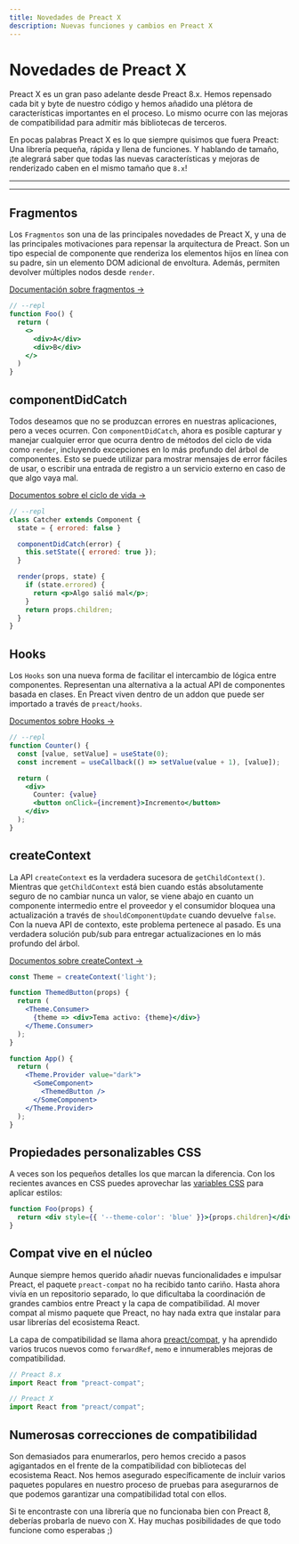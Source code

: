 ```yaml
---
title: Novedades de Preact X
description: Nuevas funciones y cambios en Preact X
---
```


# Novedades de Preact X

Preact X es un gran paso adelante desde Preact 8.x. Hemos repensado cada bit y byte de nuestro código y hemos añadido una plétora de características importantes en el proceso. Lo mismo ocurre con las mejoras de compatibilidad para admitir más bibliotecas de terceros.

En pocas palabras Preact X es lo que siempre quisimos que fuera Preact: Una librería pequeña, rápida y llena de funciones. Y hablando de tamaño, ¡te alegrará saber que todas las nuevas características y mejoras de renderizado caben en el mismo tamaño que `8.x`!

---

<toc></toc>

---

## Fragmentos

Los `Fragmentos` son una de las principales novedades de Preact X, y una de las principales motivaciones para repensar la arquitectura de Preact. Son un tipo especial de componente que renderiza los elementos hijos en línea con su padre, sin un elemento DOM adicional de envoltura. Además, permiten devolver múltiples nodos desde `render`.

[Documentación sobre fragmentos →](/guide/v10/components#fragments)

```jsx
// --repl
function Foo() {
  return (
    <>
      <div>A</div>
      <div>B</div>
    </>
  )
}
```

## componentDidCatch

Todos deseamos que no se produzcan errores en nuestras aplicaciones, pero a veces ocurren. Con `componentDidCatch`, ahora es posible capturar y manejar cualquier error que ocurra dentro de métodos del ciclo de vida como `render`, incluyendo excepciones en lo más profundo del árbol de componentes. Esto se puede utilizar para mostrar mensajes de error fáciles de usar, o escribir una entrada de registro a un servicio externo en caso de que algo vaya mal.

[Documentos sobre el ciclo de vida →](/guide/v10/components#componentdidcatch)

```jsx
// --repl
class Catcher extends Component {
  state = { errored: false }

  componentDidCatch(error) {
    this.setState({ errored: true });
  }

  render(props, state) {
    if (state.errored) {
      return <p>Algo salió mal</p>;
    }
    return props.children;
  }
}
```

## Hooks

Los `Hooks` son una nueva forma de facilitar el intercambio de lógica entre componentes. Representan una alternativa a la actual API de componentes basada en clases. En Preact viven dentro de un addon que puede ser importado a través de `preact/hooks`.

[Documentos sobre Hooks →](/guide/v10/hooks)

```jsx
// --repl
function Counter() {
  const [value, setValue] = useState(0);
  const increment = useCallback(() => setValue(value + 1), [value]);

  return (
    <div>
      Counter: {value}
      <button onClick={increment}>Incremento</button>
    </div>
  );
}
```

## createContext

La API `createContext` es la verdadera sucesora de `getChildContext()`. Mientras que `getChildContext` está bien cuando estás absolutamente seguro de no cambiar nunca un valor, se viene abajo en cuanto un componente intermedio entre el proveedor y el consumidor bloquea una actualización a través de `shouldComponentUpdate` cuando devuelve `false`. Con la nueva API de contexto, este problema pertenece al pasado. Es una verdadera solución pub/sub para entregar actualizaciones en lo más profundo del árbol.

[Documentos sobre createContext →](/guide/v10/context#createcontext)

```jsx
const Theme = createContext('light');

function ThemedButton(props) {
  return (
    <Theme.Consumer>
      {theme => <div>Tema activo: {theme}</div>}
    </Theme.Consumer>
  );
}

function App() {
  return (
    <Theme.Provider value="dark">
      <SomeComponent>
        <ThemedButton />
      </SomeComponent>
    </Theme.Provider>
  );
}
```

## Propiedades personalizables CSS

A veces son los pequeños detalles los que marcan la diferencia. Con los recientes avances en CSS puedes aprovechar las [variables CSS](https://developer.mozilla.org/en-US/docs/Web/CSS/--*) para aplicar estilos:

```jsx
function Foo(props) {
  return <div style={{ '--theme-color': 'blue' }}>{props.children}</div>;
}
```

## Compat vive en el núcleo

Aunque siempre hemos querido añadir nuevas funcionalidades e impulsar Preact, el paquete `preact-compat` no ha recibido tanto cariño. Hasta ahora vivía en un repositorio separado, lo que dificultaba la coordinación de grandes cambios entre Preact y la capa de compatibilidad. Al mover compat al mismo paquete que Preact, no hay nada extra que instalar para usar librerías del ecosistema React.

La capa de compatibilidad se llama ahora [preact/compat](/guide/v10/differences-to-react#features-exclusive-to-preactcompat), y ha aprendido varios trucos nuevos como `forwardRef`, `memo` e innumerables mejoras de compatibilidad.

```js
// Preact 8.x
import React from "preact-compat";

// Preact X
import React from "preact/compat";
```

## Numerosas correcciones de compatibilidad

Son demasiados para enumerarlos, pero hemos crecido a pasos agigantados en el frente de la compatibilidad con bibliotecas del ecosistema React. Nos hemos asegurado específicamente de incluir varios paquetes populares en nuestro proceso de pruebas para asegurarnos de que podemos garantizar una compatibilidad total con ellos.

Si te encontraste con una librería que no funcionaba bien con Preact 8, deberías probarla de nuevo con X. Hay muchas posibilidades de que todo funcione como esperabas ;)
